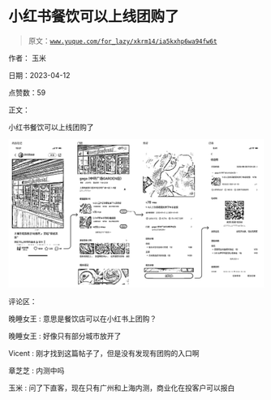 # 小红书餐饮可以上线团购了

> 原文：[`www.yuque.com/for_lazy/xkrm14/ia5kxhp6wa94fw6t`](https://www.yuque.com/for_lazy/xkrm14/ia5kxhp6wa94fw6t)

作者： 玉米

日期：2023-04-12

点赞数：59

正文：

小红书餐饮可以上线团购了

![](img/5c8b108555a3cea48bbdbfdec092b38a.png)

评论区：

晚睡女王 : 意思是餐饮店可以在小红书上团购？

晚睡女王 : 好像只有部分城市放开了

Vicent : 刚才找到这篇帖子了，但是没有发现有团购的入口啊

章芝芝 : 内测中吗

玉米 : 问了下直客，现在只有广州和上海内测，商业化在投客户可以报白



